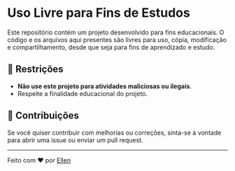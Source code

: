 # Uso Livre para Fins de Estudos

Este repositório contém um projeto desenvolvido para fins educacionais. O código e os arquivos aqui presentes são livres para uso, cópia, modificação e compartilhamento, desde que seja para fins de aprendizado e estudo.

## 🚫 Restrições

- **Não use este projeto para atividades maliciosas ou ilegais**.
- Respeite a finalidade educacional do projeto.

## 🙌 Contribuições

Se você quiser contribuir com melhorias ou correções, sinta-se à vontade para abrir uma issue ou enviar um pull request.

---

Feito com ❤️ por [Ellen](https://github.com/ellen-xploit)
